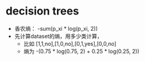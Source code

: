 # decision trees
* 香农熵： -sum(p_xi * log(p_xi, 2))
* 先计算dataset的熵，用多少类计算，
  * 比如 [1,1,no],[1,0,no],[0,1,yes],[0,0,no]
  * 熵为 -(0.75 * log(0.75, 2) + 0.25 * log(0.25, 2)) 